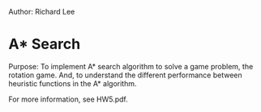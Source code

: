 Author: Richard Lee

# A* Search

Purpose: To implement A* search algorithm to solve a game problem, the rotation game. And, to understand the different performance between heuristic functions in the A* algorithm.

For more information, see HW5.pdf.